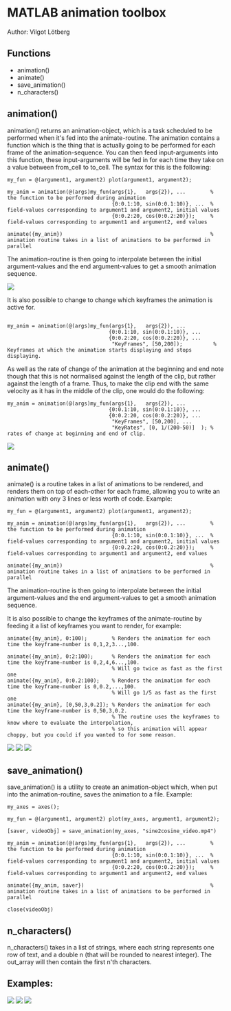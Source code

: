 # MATLAB animation toolbox
Author: Vilgot Lötberg
<h2>Functions</h2>

- animation()
- animate()
- save_animation()
- n_characters()

<h2>animation()</h2>

animation() returns an animation-object, which is a task scheduled
to be performed when it's fed into the animate-routine. The animation
contains a function which is the thing that is actually going to be performed
for each frame of the animation-sequence. You can then feed
input-arguments into this function, these input-arguments
will be fed in for each time they take on a value between from_cell to
to_cell. The syntax for this is the following:

```MATLAB:Code
my_fun = @(argument1, argument2) plot(argument1, argument2);

my_anim = animation(@(args)my_fun(args{1},   args{2}), ...        % the function to be performed during animation
                                  {0:0.1:10, sin(0:0.1:10)}, ...  % field-values corresponding to argument1 and argument2, initial values 
                                  {0:0.2:20, cos(0:0.2:20)});     % field-values corresponding to argument1 and argument2, end values

animate({my_anim})                                                % animation routine takes in a list of animations to be performed in parallel

```
The animation-routine is then going to interpolate between the initial
argument-values and the end argument-values to get a smooth animation
sequence.

![](methods/documentation.gif)

It is also possible to change to change which keyframes the animation is
active for.

```MATLAB:Code

my_anim = animation(@(args)my_fun(args{1},   args{2}), ... 
                                 {0:0.1:10, sin(0:0.1:10)}, ... 
                                 {0:0.2:20, cos(0:0.2:20)}, ...
                                  "KeyFrames", [50,200]);          % Keyframes at which the animation starts displaying and stops displaying. 

```
As well as the rate of change of the animation at the beginning and end
note though that this is not normalised against the length of the clip, 
but rather against the length of a frame. Thus, to make the clip end with 
the same velocity as it has in the middle of the clip, one would do the
following:
```MATLAB:Code
my_anim = animation(@(args)my_fun(args{1},   args{2}), ... 
                                 {0:0.1:10, sin(0:0.1:10)}, ... 
                                 {0:0.2:20, cos(0:0.2:20)}, ...
                                  "KeyFrames", [50,200], ...
                                  "KeyRates", [0, 1/(200-50)]  ); % rates of change at beginning and end of clip.
```
![](methods/documentation2.gif)

<h2>animate()</h2>
animate() is a routine takes in a list of animations to be rendered, and
renders them on top of each-other for each frame, allowing you to write 
an animation with ony 3 lines or less worth of code.
Example:

```MATLAB:Code
my_fun = @(argument1, argument2) plot(argument1, argument2);

my_anim = animation(@(args)my_fun(args{1},   args{2}), ...        % the function to be performed during animation
                                  {0:0.1:10, sin(0:0.1:10)}, ...  % field-values corresponding to argument1 and argument2, initial values 
                                  {0:0.2:20, cos(0:0.2:20)});     % field-values corresponding to argument1 and argument2, end values

animate({my_anim})                                                % animation routine takes in a list of animations to be performed in parallel
```

The animation-routine is then going to interpolate between the initial
argument-values and the end argument-values to get a smooth animation
sequence.

It is also possible to change the keyframes of the animate-routine by
feeding it a list of keyframes you want to render, for example:

```MATLAB:Code
animate({my_anim}, 0:100);        % Renders the animation for each time the keyframe-number is 0,1,2,3...,100.

animate({my_anim}, 0:2:100);      % Renders the animation for each time the keyframe-number is 0,2,4,6...,100. 
                                  % Will go twice as fast as the first one
animate({my_anim}, 0:0.2:100);    % Renders the animation for each time the keyframe-number is 0,0.2,...,100.  
                                  % Will go 1/5 as fast as the first one
animate({my_anim}, [0,50,3,0.2]); % Renders the animation for each time the keyframe-number is 0,50,3,0.2.  
                                  % The routine uses the keyframes to know where to evaluate the interpolation, 
                                  % so this animation will appear choppy, but you could if you wanted to for some reason.

```

![](methods/documentation.gif)
![](methods/documentation3.gif)
![](methods/documentation4.gif)

<h2>save_animation()</h2>


save_animation() is a utility to create an animation-object which, when put
into the animation-routine, saves the animation to a file.
Example:

```MATLAB:Code
my_axes = axes();

my_fun = @(argument1, argument2) plot(my_axes, argument1, argument2);

[saver, videoObj] = save_animation(my_axes, "sine2cosine_video.mp4")

my_anim = animation(@(args)my_fun(args{1},   args{2}), ...        % the function to be performed during animation
                                  {0:0.1:10, sin(0:0.1:10)}, ...  % field-values corresponding to argument1 and argument2, initial values 
                                  {0:0.2:20, cos(0:0.2:20)});     % field-values corresponding to argument1 and argument2, end values

animate({my_anim, saver})                                         % animation routine takes in a list of animations to be performed in parallel

close(videoObj)

```

<h2>n_characters()</h2>

n_characters() takes in a list of strings, where each string represents one
row of text, and a double n (that will be rounded to nearest integer).
The out_array will then contain the first n'th characters.



<h2>Examples:</h2>

![](methods/documentation.gif)
![](methods/documentation.gif)
![](methods/documentation.gif)